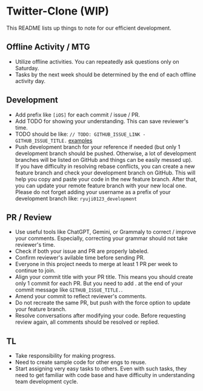 # Twitter-Clone (WIP)
This README lists up things to note for our efficient development.

## Offline Activity / MTG
- Utilize offline activities. You can repeatedly ask questions only on Saturday.
- Tasks by the next week should be determined by the end of each offline activity day.

## Development
- Add prefix like `[iOS]` for each commit / issue / PR.
- Add TODO for showing your understanding. This can save reviewer's time.
- TODO should be like: `// TODO: GITHUB_ISSUE_LINK - GITHUB_ISSUE_TITLE.` [examples](https://github.com/search?q=repo%3Aokuda-seminar%2FTwitter-Clone%20TODO&type=code)
- Push development branch for your reference if needed (but only 1 development branch should be pushed. Otherwise, a lot of development branches will be listed on GitHub and things can be easily messed up). If you have difficulty in resolving rebase conflicts, you can create a new feature branch and check your development branch on GitHub. This will help you copy and paste your code in the new feature branch. After that, you can update your remote feature branch with your new local one. Please do not forget adding your username as a prefix of your development branch like: `ryuji0123_development`

## PR / Review
- Use useful tools like ChatGPT, Gemini, or Grammaly to correct / improve your comments. Especially, correcting your grammar should not take reviewer's time.
- Check if both your issue and PR are properly labeled.
- Confirm reviewer's avilable time before sending PR.
- Everyone in this project needs to merge at least 1 PR per week to continue to join.
- Align your commit title with your PR title. This means you should create only 1 commit for each PR. But you need to add . at the end of your commit message like `GITHUB_ISSUE_TITLE.`.
- Amend your commit to reflect reviewer's comments.
- Do not recreate the same PR, but push with the force option to update your feature branch.
- Resolve conversations after modifying your code. Before requesting review again, all comments should be resolved or replied.

## TL
- Take responsibility for making progress.
- Need to create sample code for other engs to reuse.
- Start assigning very easy tasks to others. Even with such tasks, they need to get familiar with code base and have difficulty in understanding team development cycle.
